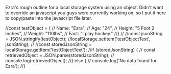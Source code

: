 Ezra's rough outline for a local storage system using an object.
Didn't want to override an javascript you guys were currently working on,
 so I put it here to copy/paste into the javascript file later.

//const testObject = {
//    Name: "Ezra",
//    Age: "24",
//    Height: "5 Foot 2 Inches",
//    Weight: "110lbs",
//    Fact: "I play hockey."
//}
//
//const jsonString = JSON.stringify(testObject);
//localStorage.setItem('testObjectText', jsonString);
//
//const storedJsonString = localStorage.getItem('testObjectText');
//if (storedJsonString) {
//    const retrievedObject = JSON.parse(storedJsonString);
//    console.log(retrievedObject);
//} else {
//    console.log('No data found for Ezra');
//}
